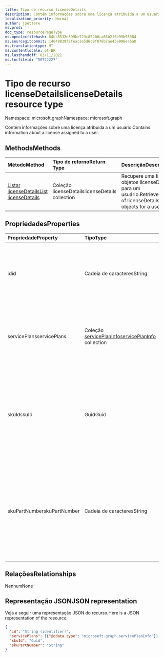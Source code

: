 ```yaml
---
title: Tipo de recurso licenseDetails
description: Contém informações sobre uma licença atribuída a um usuário.
localization_priority: Normal
author: jpettere
ms.prod: ''
doc_type: resourcePageType
ms.openlocfilehash: 64bc8532e399be729c85200ca66b2f6e99b95084
ms.sourcegitcommit: 14648839f2feac2e5d6c8f876b7ae43e996ea6a0
ms.translationtype: MT
ms.contentlocale: pt-BR
ms.lasthandoff: 03/11/2021
ms.locfileid: "50722227"
---
```

# <a name="licensedetails-resource-type"></a><span data-ttu-id="290df-103">Tipo de recurso licenseDetails</span><span class="sxs-lookup"><span data-stu-id="290df-103">licenseDetails resource type</span></span>

<span data-ttu-id="290df-104">Namespace: microsoft.graph</span><span class="sxs-lookup"><span data-stu-id="290df-104">Namespace: microsoft.graph</span></span>

<span data-ttu-id="290df-105">Contém informações sobre uma licença atribuída a um usuário.</span><span class="sxs-lookup"><span data-stu-id="290df-105">Contains information about a license assigned to a user.</span></span>

## <a name="methods"></a><span data-ttu-id="290df-106">Methods</span><span class="sxs-lookup"><span data-stu-id="290df-106">Methods</span></span>

| <span data-ttu-id="290df-107">Método</span><span class="sxs-lookup"><span data-stu-id="290df-107">Method</span></span>           | <span data-ttu-id="290df-108">Tipo de retorno</span><span class="sxs-lookup"><span data-stu-id="290df-108">Return Type</span></span>    |<span data-ttu-id="290df-109">Descrição</span><span class="sxs-lookup"><span data-stu-id="290df-109">Description</span></span>|
|:---------------|:--------|:----------|
|[<span data-ttu-id="290df-110">Listar licenseDetails</span><span class="sxs-lookup"><span data-stu-id="290df-110">List licenseDetails</span></span>](../api/user-list-licensedetails.md) | <span data-ttu-id="290df-111">Coleção licenseDetails</span><span class="sxs-lookup"><span data-stu-id="290df-111">licenseDetails collection</span></span> |<span data-ttu-id="290df-112">Recupere uma lista de objetos licenseDetails para um usuário.</span><span class="sxs-lookup"><span data-stu-id="290df-112">Retrieve a list of licenseDetails objects for a user.</span></span>|

<!--|[Get licenseDetails](../api/licensedetails-get.md) | licenseDetails |Read properties and relationships of a licenseDetails object.|-->

## <a name="properties"></a><span data-ttu-id="290df-113">Propriedades</span><span class="sxs-lookup"><span data-stu-id="290df-113">Properties</span></span>
| <span data-ttu-id="290df-114">Propriedade</span><span class="sxs-lookup"><span data-stu-id="290df-114">Property</span></span>     | <span data-ttu-id="290df-115">Tipo</span><span class="sxs-lookup"><span data-stu-id="290df-115">Type</span></span>   |<span data-ttu-id="290df-116">Descrição</span><span class="sxs-lookup"><span data-stu-id="290df-116">Description</span></span>|
|:---------------|:--------|:----------|
|<span data-ttu-id="290df-117">id</span><span class="sxs-lookup"><span data-stu-id="290df-117">id</span></span>|<span data-ttu-id="290df-118">Cadeia de caracteres</span><span class="sxs-lookup"><span data-stu-id="290df-118">String</span></span>| <span data-ttu-id="290df-119">O identificador exclusivo do objeto de detalhes da licença.</span><span class="sxs-lookup"><span data-stu-id="290df-119">The unique identifier for the license detail object.</span></span> <span data-ttu-id="290df-120">Somente leitura, Chave, Não anulada</span><span class="sxs-lookup"><span data-stu-id="290df-120">Read-only, Key, Not nullable</span></span> |
|<span data-ttu-id="290df-121">servicePlans</span><span class="sxs-lookup"><span data-stu-id="290df-121">servicePlans</span></span>|<span data-ttu-id="290df-122">Coleção [servicePlanInfo](serviceplaninfo.md)</span><span class="sxs-lookup"><span data-stu-id="290df-122">[servicePlanInfo](serviceplaninfo.md) collection</span></span>| <span data-ttu-id="290df-123">Informações sobre os planos de serviço atribuídos à licença.</span><span class="sxs-lookup"><span data-stu-id="290df-123">Information about the service plans assigned with the license.</span></span> <span data-ttu-id="290df-124">Somente leitura, Não anulada</span><span class="sxs-lookup"><span data-stu-id="290df-124">Read-only, Not nullable</span></span> |
|<span data-ttu-id="290df-125">skuId</span><span class="sxs-lookup"><span data-stu-id="290df-125">skuId</span></span>|<span data-ttu-id="290df-126">Guid</span><span class="sxs-lookup"><span data-stu-id="290df-126">Guid</span></span>| <span data-ttu-id="290df-127">Identificador exclusivo (GUID) para a SKU de serviço.</span><span class="sxs-lookup"><span data-stu-id="290df-127">Unique identifier (GUID) for the service SKU.</span></span> <span data-ttu-id="290df-128">Igual à propriedade skuId no objeto [SubscribedSku](subscribedsku.md) relacionado.</span><span class="sxs-lookup"><span data-stu-id="290df-128">Equal to the skuId property on the related [SubscribedSku](subscribedsku.md) object.</span></span> <span data-ttu-id="290df-129">Somente leitura</span><span class="sxs-lookup"><span data-stu-id="290df-129">Read-only</span></span> |
|<span data-ttu-id="290df-130">skuPartNumber</span><span class="sxs-lookup"><span data-stu-id="290df-130">skuPartNumber</span></span>|<span data-ttu-id="290df-131">Cadeia de caracteres</span><span class="sxs-lookup"><span data-stu-id="290df-131">String</span></span>| <span data-ttu-id="290df-132">Nome de exibição SKU exclusivo.</span><span class="sxs-lookup"><span data-stu-id="290df-132">Unique SKU display name.</span></span> <span data-ttu-id="290df-133">Igual ao skuPartNumber no objeto [SubscribedSku](subscribedsku.md) relacionado; por exemplo: "AAD_Premium".</span><span class="sxs-lookup"><span data-stu-id="290df-133">Equal to the skuPartNumber on the related [SubscribedSku](subscribedsku.md) object; for example: "AAD_Premium".</span></span> <span data-ttu-id="290df-134">Somente leitura</span><span class="sxs-lookup"><span data-stu-id="290df-134">Read-only</span></span> |

## <a name="relationships"></a><span data-ttu-id="290df-135">Relações</span><span class="sxs-lookup"><span data-stu-id="290df-135">Relationships</span></span>
<span data-ttu-id="290df-136">Nenhum</span><span class="sxs-lookup"><span data-stu-id="290df-136">None</span></span>

## <a name="json-representation"></a><span data-ttu-id="290df-137">Representação JSON</span><span class="sxs-lookup"><span data-stu-id="290df-137">JSON representation</span></span>
<span data-ttu-id="290df-138">Veja a seguir uma representação JSON do recurso.</span><span class="sxs-lookup"><span data-stu-id="290df-138">Here is a JSON representation of the resource.</span></span>

<!-- {
  "blockType": "resource",
  "baseType": "microsoft.graph.entity",
  "optionalProperties": [

  ],
  "@odata.type": "microsoft.graph.licenseDetails"
}-->

```json
{
  "id": "String (identifier)",
  "servicePlans": [{"@odata.type": "microsoft.graph.servicePlanInfo"}],
  "skuId": "Guid",
  "skuPartNumber": "String"
}

```

<!-- uuid: 8fcb5dbc-d5aa-4681-8e31-b001d5168d79
2015-10-25 14:57:30 UTC -->
<!-- {
  "type": "#page.annotation",
  "description": "licenseDetails resource",
  "keywords": "",
  "section": "documentation",
  "tocPath": ""
}-->

